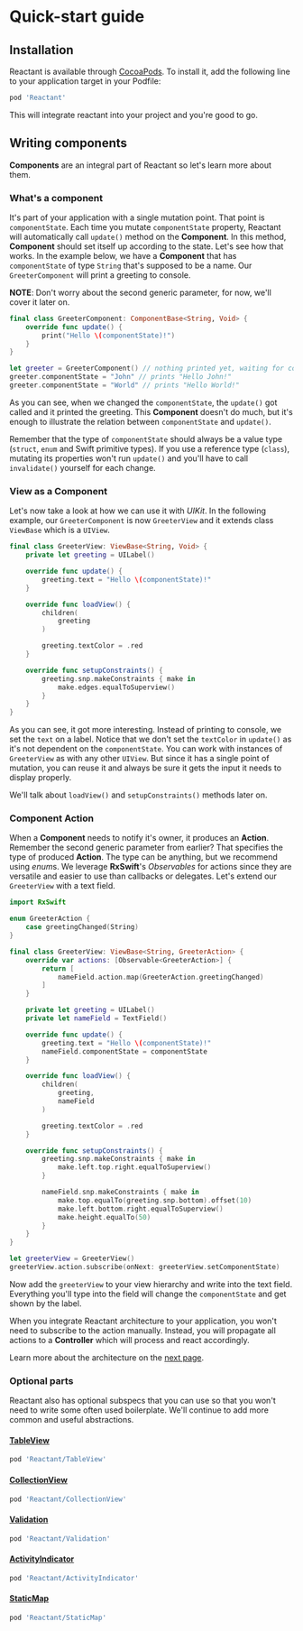 # Quick-start guide

## Installation
Reactant is available through [CocoaPods](http://cocoapods.org). To install it, add the following line to your application target in your Podfile:

```ruby
pod 'Reactant'
```

This will integrate reactant into your project and you're good to go.

## Writing components

**Components** are an integral part of Reactant so let's learn more about them.

### What's a component

It's part of your application with a single mutation point. That point is `componentState`. Each time you mutate `componentState` property, Reactant will automatically call `update()` method on the **Component**. In this method, **Component** should set itself up according to the state. Let's see how that works. In the example below, we have a **Component** that has `componentState` of type `String` that's supposed to be a name. Our `GreeterComponent` will print a greeting to console.

**NOTE**: Don't worry about the second generic parameter, for now, we'll cover it later on.

```swift
final class GreeterComponent: ComponentBase<String, Void> {
    override func update() {
        print("Hello \(componentState)!")
    }
}

let greeter = GreeterComponent() // nothing printed yet, waiting for componentState
greeter.componentState = "John" // prints "Hello John!"
greeter.componentState = "World" // prints "Hello World!"
```

As you can see, when we changed the `componentState`, the `update()` got called and it printed the greeting. This **Component** doesn't do much, but it's enough to illustrate the relation between `componentState` and `update()`.

Remember that the type of `componentState` should always be a value type (`struct`, `enum` and Swift primitive types). If you use a reference type (`class`), mutating its properties won't run `update()` and you'll have to call `invalidate()` yourself for each change.

### View as a Component

Let's now take a look at how we can use it with *UIKit*. In the following example, our `GreeterComponent` is now `GreeterView` and it extends class `ViewBase` which is a `UIView`.

```swift
final class GreeterView: ViewBase<String, Void> {
    private let greeting = UILabel()

    override func update() {
        greeting.text = "Hello \(componentState)!"
    }

    override func loadView() {
        children(
            greeting
        )

        greeting.textColor = .red
    }

    override func setupConstraints() {
        greeting.snp.makeConstraints { make in
            make.edges.equalToSuperview()
        }
    }
}
```

As you can see, it got more interesting. Instead of printing to console, we set the `text` on a label. Notice that we don't set the `textColor` in `update()` as it's not dependent on the `componentState`. You can work with instances of `GreeterView` as with any other `UIView`. But since it has a single point of mutation, you can reuse it and always be sure it gets the input it needs to display properly.

We'll talk about `loadView()` and `setupConstraints()` methods later on.

### Component Action

When a **Component** needs to notify it's owner, it produces an **Action**. Remember the second generic parameter from earlier? That specifies the type of produced **Action**. The type can be anything, but we recommend using *enum*s. We leverage **RxSwift**'s *Observables* for actions since they are versatile and easier to use than callbacks or delegates. Let's extend our `GreeterView` with a text field.

```swift
import RxSwift

enum GreeterAction {
    case greetingChanged(String)
}

final class GreeterView: ViewBase<String, GreeterAction> {
    override var actions: [Observable<GreeterAction>] {
        return [
            nameField.action.map(GreeterAction.greetingChanged)
        ]
    }

    private let greeting = UILabel()
    private let nameField = TextField()

    override func update() {
        greeting.text = "Hello \(componentState)!"
        nameField.componentState = componentState
    }

    override func loadView() {
        children(
            greeting,
            nameField
        )

        greeting.textColor = .red
    }

    override func setupConstraints() {
        greeting.snp.makeConstraints { make in
            make.left.top.right.equalToSuperview()
        }

        nameField.snp.makeConstraints { make in
            make.top.equalTo(greeting.snp.bottom).offset(10)
            make.left.bottom.right.equalToSuperview()
            make.height.equalTo(50)
        }
    }
}

let greeterView = GreeterView()
greeterView.action.subscribe(onNext: greeterView.setComponentState)
```

Now add the `greeterView` to your view hierarchy and write into the text field. Everything you'll type into the field will change the `componentState` and get shown by the label.

When you integrate Reactant architecture to your application, you won't need to subscribe to the action manually. Instead, you will propagate all actions to a **Controller** which will process and react accordingly.

Learn more about the architecture on the [next page](./architecture.md).

### Optional parts

Reactant also has optional subspecs that you can use so that you won't need to write some often used boilerplate. We'll continue to add more common and useful abstractions.

#### [TableView](../parts/tableview.md)
```ruby
pod 'Reactant/TableView'
```

#### [CollectionView](../parts/collectionview.md)
```ruby
pod 'Reactant/CollectionView'
```

#### [Validation](../parts/validation.md)
```ruby
pod 'Reactant/Validation'
```

#### [ActivityIndicator](../parts/activityindicator.md)
```ruby
pod 'Reactant/ActivityIndicator'
```

#### [StaticMap](../parts/staticmap.md)
```ruby
pod 'Reactant/StaticMap'
```
